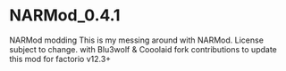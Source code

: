 # NARMod_0.4.1
NARMod modding
This is my messing around with NARMod. License subject to change. 
with Blu3wolf & Cooolaid fork contributions to update this mod for factorio v12.3+
